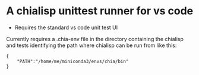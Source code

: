 # A chialisp unittest runner for vs code

- Requires the standard vs code unit test UI

Currently requires a .chia-env file in the directory containing the chialisp and tests
identifying the path where chialisp can be run from like this:

    {
        "PATH":"/home/me/miniconda3/envs/chia/bin"
    }
